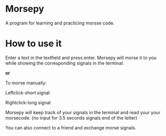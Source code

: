 # Morsepy
A  program for learning and practicing morsse code.

# How to use it
Enter a text in the textfield and press enter. Morsepy will morse it to you while showing the corresponding signals in the terminal.

<b>or</b>

To morse manually:

Leftclick-short signal


Rightclick-long signal


Morsepy will keep track of your signals in the terminal and read your your morsecode. (no input for 3.5 seconds signals end of the letter)

You can also connect to a friend and exchange morse signals. 
